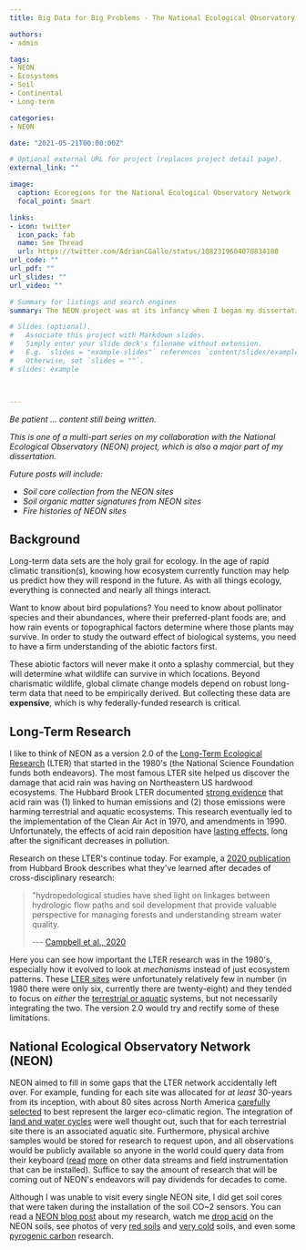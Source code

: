 ```yaml
---
title: Big Data for Big Problems - The National Ecological Observatory Network (NEON)

authors:
- admin

tags:
- NEON
- Ecosystems
- Soil
- Continental
- Long-term

categories:
- NEON

date: "2021-05-21T00:00:00Z"

# Optional external URL for project (replaces project detail page).
external_link: ""

image:
  caption: Ecoregions for the National Ecological Observatory Network (NEON) 
  focal_point: Smart

links:
- icon: twitter
  icon_pack: fab
  name: See Thread
  url: https://twitter.com/AdrianCGallo/status/1082319604070834180
url_code: ""
url_pdf: ""
url_slides: ""
url_video: ""

# Summary for listings and search engines
summary: The NEON project was at its infancy when I began my dissertation. They were literally building and installing the ~30 sites around North America at the same time they were sampling soils for my project. Although my PhD focuses on the soils aspect, there is a wealth of publicly available data being generated that any scientist should be aware of.  

# Slides (optional).
#   Associate this project with Markdown slides.
#   Simply enter your slide deck's filename without extension.
#   E.g. `slides = "example-slides"` references `content/slides/example-slides.md`.
#   Otherwise, set `slides = ""`.
# slides: example



---
```


_Be patient ... content still being written._

_This is one of a multi-part series on my collaboration with the National Ecological Observatory (NEON) project, which is also a major part of my dissertation._ 

_Future posts will include:_
- _Soil core collection from the NEON sites_
- _Soil organic matter signatures from NEON sites_
- _Fire histories of NEON sites_




## Background

Long-term data sets are the holy grail for ecology. In the age of rapid climatic transition(s), knowing how ecosystem currently function may help us predict how they will respond in the future. As with all things ecology, everything is connected and nearly all things interact. 

Want to know about bird populations? You need to know about pollinator species and their abundances, where their preferred-plant foods are, and how rain events or topographical factors determine where those plants may survive. In order to study the outward effect of biological systems, you need to have a firm understanding of the abiotic factors first.

These abiotic factors will never make it onto a splashy commercial, but they will determine what wildlife can survive in which locations. Beyond charismatic wildlife, global climate change models depend on robust long-term data that need to be empirically derived. But collecting these data are **expensive**, which is why federally-funded research is critical.

## Long-Term Research

I like to think of NEON as a version 2.0 of the [Long-Term Ecological Research](https://www.nsf.gov/news/newsmedia/ENV-discoveries/LTER-discovery-series.jsp) (LTER) that started in the 1980's (the National Science Foundation funds both endeavors). The most famous LTER site helped us discover the damage that acid rain was having on Northeastern US hardwood ecosystems. The Hubbard Brook LTER documented  [strong evidence](https://hubbardbrook.org/acid-rain-revisited) that acid rain was (1) linked to human emissions and (2) those emissions were harming terrestrial and aquatic ecosystems. This research eventually led to the implementation of the Clean Air Act in 1970, and amendments in 1990. Unfortunately, the effects of acid rain deposition have [lasting effects](https://hubbardbrook.org/sites/default/files/pictures/HBRF/ScienceLinks/acid-rain-revisited.pdf), long after the significant decreases in pollution. 

Research on these LTER's continue today. For example, a [2020 publication](https://www.fs.fed.us/nrs/pubs/jrnl/2021/nrs_2021_campbell_001.pdf) from Hubbard Brook describes what they've learned after decades of cross-disciplinary research: 

> "hydropedological studies have shed light on linkages between hydrologic flow paths and soil development that provide valuable perspective for managing forests and understanding stream water quality.
>
> --- [Campbell et al., 2020](https://www.fs.fed.us/nrs/pubs/jrnl/2021/nrs_2021_campbell_001.pdf)

Here you can see how important the LTER research was in the 1980's, especially how it evolved to look at _mechanisms_ instead of just ecosystem patterns. These [LTER sites](https://lternet.edu/network-organization/lter-a-history/) were unfortunately relatively few in number (in 1980 there were only six, currently there are twenty-eight) and they tended to focus on *either* the [terrestrial or aquatic](https://lternet.edu/wp-content/uploads/2010/12/79Workshop.pdf) systems, but not necessarily integrating the two. The version 2.0 would try and rectify some of these limitations. 


## National Ecological Observatory Network (NEON)

NEON aimed to fill in some gaps that the LTER network accidentally left over. For example, funding for each site was allocated for *at least* 30-years from its inception, with about 80 sites across North America [carefully selected](https://www.neonscience.org/about/overview/design) to best represent the larger eco-climatic region.  The integration of [land and water cycles](https://www.neonscience.org/field-sites/about-field-sites) were well thought out, such that for each terrestrial site there is an associated aquatic site. Furthermore, physical archive samples would be stored for research to request upon, and all observations would be publicly available so anyone in the world could query data from their keyboard ([read](https://scholar.google.com/citations?view_op=view_citation&hl=en&user=miYEsFoAAAAJ&citation_for_view=miYEsFoAAAAJ:LkGwnXOMwfcC) [more](https://www.neonscience.org/resources/research-support) on other data streams and field instrumentation that can be installed). Suffice to say the amount of research that will be coming out of NEON's endeavors will pay dividends for decades to come.

Although I was unable to visit every single NEON site, I did get soil cores that were taken during the installation of the soil CO~2 sensors. You can read a [NEON blog post](https://www.neonscience.org/impact/observatory-blog/digging-dirt-soil-organic-matter) about my research, watch me [drop acid](https://twitter.com/AdrianCGallo/status/1071291960726417410?s=20) on the NEON soils, see photos of very [red soils](https://twitter.com/AdrianCGallo/status/1063584291639021568?s=20) and [very cold](https://twitter.com/AdrianCGallo/status/915012027105533952?s=20) soils, and even some [pyrogenic carbon](https://twitter.com/AdrianCGallo/status/1082319604070834180) research. 
